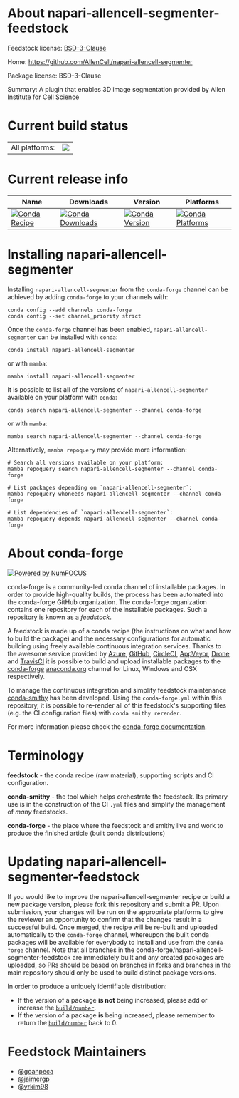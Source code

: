 About napari-allencell-segmenter-feedstock
==========================================

Feedstock license: [BSD-3-Clause](https://github.com/conda-forge/napari-allencell-segmenter-feedstock/blob/main/LICENSE.txt)

Home: https://github.com/AllenCell/napari-allencell-segmenter

Package license: BSD-3-Clause

Summary: A plugin that enables 3D image segmentation provided by Allen Institute for Cell Science

Current build status
====================


<table><tr><td>All platforms:</td>
    <td>
      <a href="https://dev.azure.com/conda-forge/feedstock-builds/_build/latest?definitionId=15407&branchName=main">
        <img src="https://dev.azure.com/conda-forge/feedstock-builds/_apis/build/status/napari-allencell-segmenter-feedstock?branchName=main">
      </a>
    </td>
  </tr>
</table>

Current release info
====================

| Name | Downloads | Version | Platforms |
| --- | --- | --- | --- |
| [![Conda Recipe](https://img.shields.io/badge/recipe-napari--allencell--segmenter-green.svg)](https://anaconda.org/conda-forge/napari-allencell-segmenter) | [![Conda Downloads](https://img.shields.io/conda/dn/conda-forge/napari-allencell-segmenter.svg)](https://anaconda.org/conda-forge/napari-allencell-segmenter) | [![Conda Version](https://img.shields.io/conda/vn/conda-forge/napari-allencell-segmenter.svg)](https://anaconda.org/conda-forge/napari-allencell-segmenter) | [![Conda Platforms](https://img.shields.io/conda/pn/conda-forge/napari-allencell-segmenter.svg)](https://anaconda.org/conda-forge/napari-allencell-segmenter) |

Installing napari-allencell-segmenter
=====================================

Installing `napari-allencell-segmenter` from the `conda-forge` channel can be achieved by adding `conda-forge` to your channels with:

```
conda config --add channels conda-forge
conda config --set channel_priority strict
```

Once the `conda-forge` channel has been enabled, `napari-allencell-segmenter` can be installed with `conda`:

```
conda install napari-allencell-segmenter
```

or with `mamba`:

```
mamba install napari-allencell-segmenter
```

It is possible to list all of the versions of `napari-allencell-segmenter` available on your platform with `conda`:

```
conda search napari-allencell-segmenter --channel conda-forge
```

or with `mamba`:

```
mamba search napari-allencell-segmenter --channel conda-forge
```

Alternatively, `mamba repoquery` may provide more information:

```
# Search all versions available on your platform:
mamba repoquery search napari-allencell-segmenter --channel conda-forge

# List packages depending on `napari-allencell-segmenter`:
mamba repoquery whoneeds napari-allencell-segmenter --channel conda-forge

# List dependencies of `napari-allencell-segmenter`:
mamba repoquery depends napari-allencell-segmenter --channel conda-forge
```


About conda-forge
=================

[![Powered by
NumFOCUS](https://img.shields.io/badge/powered%20by-NumFOCUS-orange.svg?style=flat&colorA=E1523D&colorB=007D8A)](https://numfocus.org)

conda-forge is a community-led conda channel of installable packages.
In order to provide high-quality builds, the process has been automated into the
conda-forge GitHub organization. The conda-forge organization contains one repository
for each of the installable packages. Such a repository is known as a *feedstock*.

A feedstock is made up of a conda recipe (the instructions on what and how to build
the package) and the necessary configurations for automatic building using freely
available continuous integration services. Thanks to the awesome service provided by
[Azure](https://azure.microsoft.com/en-us/services/devops/), [GitHub](https://github.com/),
[CircleCI](https://circleci.com/), [AppVeyor](https://www.appveyor.com/),
[Drone](https://cloud.drone.io/welcome), and [TravisCI](https://travis-ci.com/)
it is possible to build and upload installable packages to the
[conda-forge](https://anaconda.org/conda-forge) [anaconda.org](https://anaconda.org/)
channel for Linux, Windows and OSX respectively.

To manage the continuous integration and simplify feedstock maintenance
[conda-smithy](https://github.com/conda-forge/conda-smithy) has been developed.
Using the ``conda-forge.yml`` within this repository, it is possible to re-render all of
this feedstock's supporting files (e.g. the CI configuration files) with ``conda smithy rerender``.

For more information please check the [conda-forge documentation](https://conda-forge.org/docs/).

Terminology
===========

**feedstock** - the conda recipe (raw material), supporting scripts and CI configuration.

**conda-smithy** - the tool which helps orchestrate the feedstock.
                   Its primary use is in the construction of the CI ``.yml`` files
                   and simplify the management of *many* feedstocks.

**conda-forge** - the place where the feedstock and smithy live and work to
                  produce the finished article (built conda distributions)


Updating napari-allencell-segmenter-feedstock
=============================================

If you would like to improve the napari-allencell-segmenter recipe or build a new
package version, please fork this repository and submit a PR. Upon submission,
your changes will be run on the appropriate platforms to give the reviewer an
opportunity to confirm that the changes result in a successful build. Once
merged, the recipe will be re-built and uploaded automatically to the
`conda-forge` channel, whereupon the built conda packages will be available for
everybody to install and use from the `conda-forge` channel.
Note that all branches in the conda-forge/napari-allencell-segmenter-feedstock are
immediately built and any created packages are uploaded, so PRs should be based
on branches in forks and branches in the main repository should only be used to
build distinct package versions.

In order to produce a uniquely identifiable distribution:
 * If the version of a package **is not** being increased, please add or increase
   the [``build/number``](https://docs.conda.io/projects/conda-build/en/latest/resources/define-metadata.html#build-number-and-string).
 * If the version of a package **is** being increased, please remember to return
   the [``build/number``](https://docs.conda.io/projects/conda-build/en/latest/resources/define-metadata.html#build-number-and-string)
   back to 0.

Feedstock Maintainers
=====================

* [@goanpeca](https://github.com/goanpeca/)
* [@jaimergp](https://github.com/jaimergp/)
* [@yrkim98](https://github.com/yrkim98/)

